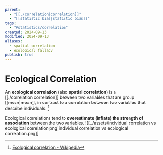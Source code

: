 ```yaml
---
parent:
  - "[[./correlation|correlation]]"
  - "[[statistic bias|statistic bias]]"
tags:
  - "#statistics/correlation"
created: 2024-09-13
modified: 2024-09-13
aliases:
  - spatial correlation
  - ecological fallacy
publish: true
---
```

# Ecological Correlation
An **ecological correlation** (also **spatial correlation**) is a [[./correlation|correlation]] between two variables that are group [[mean|mean]], in contrast to a correlation between two variables that describe individuals. [^1]

Ecological correlations tend to **overestimate (inflate) the strength of association** between the two variables.
![[../assets/individual correlation vs ecological correlation.png|individual correlation vs ecological correlation.png]]

[^1]: [Ecological correlation - Wikipedia](https://en.wikipedia.org/wiki/Ecological_correlation)